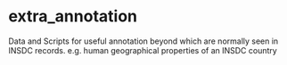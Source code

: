 # extra_annotation
Data and Scripts for useful annotation beyond which are normally seen in INSDC records. e.g. human geographical properties of an INSDC country
